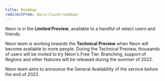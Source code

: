 ```yaml
---
title: Roadmap
redirectFrom: docs/cloud/roadmap/
---
```


Neon is in the **Limited Preview**, available to a handful of select users and friends.

Neon team is working towards the **Technical Preview** when Neon will become available to more people. During the Technical Preview, thousands of users will be invited to try Neon's Free Tier. Branching, support of Regions and other features will be released during the summer of 2022.

Neon team aims to announce the General Availability of the service before the end of 2022.
